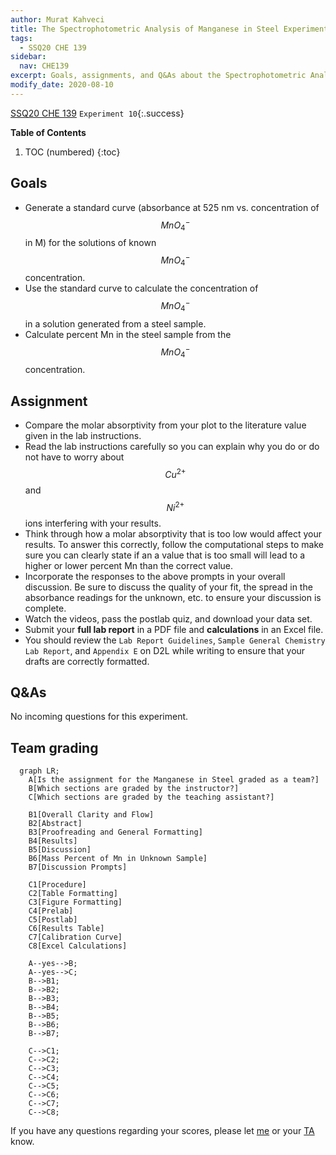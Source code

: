 ```yaml
---
author: Murat Kahveci
title: The Spectrophotometric Analysis of Manganese in Steel Experiment
tags: 
  - SSQ20 CHE 139
sidebar:
  nav: CHE139  
excerpt: Goals, assignments, and Q&As about the Spectrophotometric Analysis of Manganese in Steel Experiment.
modify_date: 2020-08-10
---
```

<a class="button button--outline-success button--pill button--xs" href="/tpv">SSQ20 CHE 139</a>
`Experiment 10`{:.success}

__Table of Contents__

1. TOC (numbered)
{:toc}

## Goals

- Generate a standard curve (absorbance at  525 nm vs. concentration of $$MnO_4^-$$ in M) for the solutions of known $$MnO_4^-$$ concentration.
- Use the standard curve to calculate the concentration of $$MnO_4^-$$ in a solution generated from a steel sample.
- Calculate percent Mn in the steel sample from the $$MnO_4^-$$ concentration.

## Assignment

- Compare the molar absorptivity from your plot to the literature value
given in the lab instructions.
- Read the lab instructions carefully so you can explain why you do or do not have to worry about $$Cu^{2+}$$ and $$Ni^{2+}$$ ions interfering with your results.
- Think through how a molar absorptivity that is too low would affect your results. To answer this correctly, follow the computational steps to make sure you can clearly state if an a value that is too small will lead to a higher or lower percent Mn than the correct value.
- Incorporate the responses to the above prompts in your overall discussion. Be sure to discuss the quality of your fit, the spread in the absorbance readings for the unknown, etc. to ensure your discussion is complete.
- Watch the videos, pass the postlab quiz, and download your data set.
- Submit your __full lab report__ in a PDF file and __calculations__ in an Excel file.
- You should review the `Lab Report Guidelines`, `Sample General Chemistry Lab Report`, and `Appendix E` on D2L while writing to ensure that your drafts are correctly formatted.

## Q&As

No incoming questions for this experiment.

## Team grading

```mermaid
  graph LR;
    A[Is the assignment for the Manganese in Steel graded as a team?]
    B[Which sections are graded by the instructor?]
    C[Which sections are graded by the teaching assistant?]

    B1[Overall Clarity and Flow]
    B2[Abstract]
    B3[Proofreading and General Formatting]
    B4[Results]
    B5[Discussion]
    B6[Mass Percent of Mn in Unknown Sample]
    B7[Discussion Prompts]

    C1[Procedure]
    C2[Table Formatting]
    C3[Figure Formatting]
    C4[Prelab]
    C5[Postlab]
    C6[Results Table]
    C7[Calibration Curve]
    C8[Excel Calculations]

    A--yes-->B;
    A--yes-->C;
    B-->B1;
    B-->B2;
    B-->B3;
    B-->B4;
    B-->B5;
    B-->B6;
    B-->B7;

    C-->C1;
    C-->C2;
    C-->C3;
    C-->C4;
    C-->C5;
    C-->C6;
    C-->C7;
    C-->C8;
```

If you have any questions regarding your scores, please let [me](mailto:mkahveci@depaul.edu) or your [TA](mailto:brownt1129@gmail.com) know.